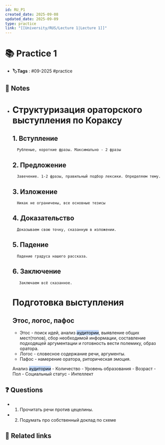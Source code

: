 ```yaml
---
id: RU_P1
created_date: 2025-09-08
updated_date: 2025-09-09
type: practice
link: "[[University/RUS/Lecture 1|Lecture 1]]"
---
```

  # 📚 Practice 1
- **🏷️Tags** :  #09-2025 #practice 
## 📝 Notes
- # Структуризация ораторского выступления по Кораксу
	## 1. Вступление
		Рубленые, короткие фразы. Максимально - 2 фразы
	## 2. Предложение
		Завечение. 1-2 фразы, правильный подбор лексики. Определяем тему.
	## 3. Изложение
		Никак не ограничены, все основные тезисы
	## 4. Доказательство
		Доказываем свою точку, сказанную в изложении.
	## 5. Падение
		Падение градуса нашего рассказа.
	## 6. Заключение
		 Заключаем всё сказанное.
	
	
	# Подготовка выступления
	
	## Этос, логос, пафос
	
	- Этос - поиск идей, анализ <mark style="background: #ADCCFFA6;">аудитории</mark>, выявление общих мест(топов), сбор необходимой информации, составление подходящей аргументации и готовность вести полемику, образ оратора.
	- Логос - словесное содержание речи, аргументы.
	- Пафос - намерение оратора, риторическая эмоция.  
	
	
	Анализ <mark style="background: #ADCCFFA6;">аудитории</mark>
		- Количество
		- Уровень образования
		- Возраст
		- Пол
		- Социальный статус
		- Интеллект

## ❓ Questions
- 1. Прочитать речи против цецелины.
- 2. Подумать про собственный доклад по схеме

## 🔗 Related links
